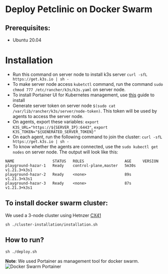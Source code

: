 # Deploy Petclinic on Docker Swarm

## Prerequisites:
- Ubuntu 20.04

# Installation
- Run this command on server node to install k3s server `curl -sfL https://get.k3s.io | sh -`
- To make server node access `kubetctl` command, run the command `sudo chmod 777 /etc/rancher/k3s/k3s.yaml` on server node.
- To install Portainer UI for Kubernetes management, use [this](https://documentation.portainer.io/v2.0/deploy/ceinstallk8s/) guide to install 
- Generate server token on server node `$(sudo cat /var/lib/rancher/k3s/server/node-token)`. This token will be used by agents to access the server node.
- On agents, export these variables: `export K3S_URL="https://${SERVER_IP}:6443"`, `export K3S_TOKEN="${GENERATED_SERVER_TOKEN}"`
- On each agent, run the following command to join the cluster: `curl -sfL https://get.k3s.io | sh -`
- To know whether the agents are connected, use the `sudo kubectl get nodes` on server node. The output will look like this:
```shell
NAME                 STATUS   ROLES                  AGE     VERSION
playground-hazar-1   Ready    control-plane,master   5m30s   v1.21.3+k3s1
playground-hazar-2   Ready    <none>                 89s     v1.21.3+k3s1
playground-hazar-3   Ready    <none>                 87s     v1.21.3+k3s1
```


## To install docker swarm cluster:
We used a 3-node cluster using Hetnzer [CX41](https://www.hetzner.com/cloud)
```shell
sh ./cluster-installation/installation.sh
```

## How to run?
```shell
sh ./deploy.sh
```

**Note**: We used Portainer as management tool for docker swarm.
![Docker Swarm Portainer](https://github.com/AzarguNazari/modifed-petclinic-application/blob/master/media/docker-swarm-portainer.png?raw=true)
